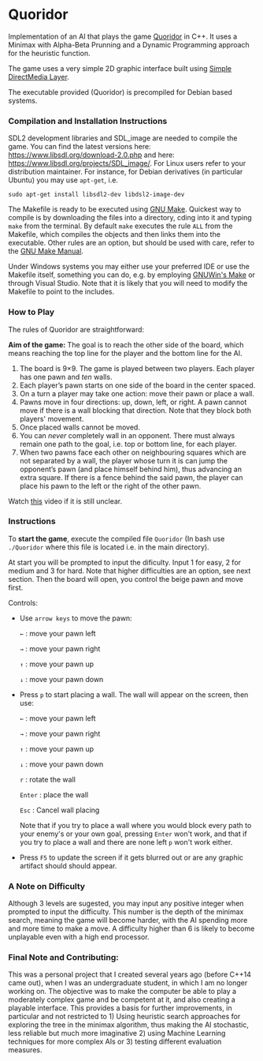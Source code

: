 # Quoridor

Implementation of an AI that plays the game [Quoridor](https://boardgamegeek.com/boardgame/624/quoridor) in  C++. It uses a Minimax with Alpha-Beta Prunning and a Dynamic Programming approach for the heuristic function.

The game uses a very simple 2D graphic interface built using [Simple DirectMedia Layer](https://www.libsdl.org). 

The executable provided (Quoridor) is precompiled for Debian based systems.

### Compilation and Installation Instructions

SDL2 development libraries and SDL_image are needed to compile the game. You can find the latest versions here: https://www.libsdl.org/download-2.0.php and here: https://www.libsdl.org/projects/SDL_image/.
For Linux users refer to your distribution maintainer. For instance, for Debian derivatives (in particular Ubuntu) you may use `apt-get`, i.e.

`sudo apt-get install libsdl2-dev libdsl2-image-dev`

The Makefile is ready to be executed using [GNU Make](https://www.gnu.org/software/make/). Quickest way to compile is by downloading the files into a directory, cding into it and typing `make` from the terminal. By default `make` executes the rule `ALL` from the Makefile, which compiles the objects and then links them into the executable. Other rules are an option, but should be used with care, refer to the [GNU Make Manual](https://www.gnu.org/software/make/manual/).

Under Windows systems you may either use your preferred IDE or use the Makefile itself, something you can do, e.g. by employing [GNUWin's Make](https://sourceforge.net/projects/gnuwin32/?source=typ_redirect) or through Visual Studio. Note that it is likely that you will need to modify the Makefile to point to the includes.

### How to Play

The rules of Quoridor are straightforward:

**Aim of the game:** The goal is to reach the other side of the board, which means reaching the top line for the player and the bottom line for the AI.
1. The board is 9×9. The game is played between two players. Each player has one pawn and *ten* walls.
2. Each player’s pawn starts on one side of the board in the center spaced. 
3. On a turn a player may take one action: move their pawn or place a wall.
4. Pawns move in four directions: up, down, left, or right. A pawn cannot move if there is a wall blocking that direction. Note that they block both players' movement.
5. Once placed walls cannot be moved. 
7. You can *never* completely wall in an opponent. There must always remain one path to the goal, i.e. top or bottom line, for each player.
8. When two pawns face each other on neighbouring squares which are not separated by a wall, the player whose turn it is can jump the opponent’s pawn (and place himself behind him), thus advancing an extra square. If there is a fence behind the said pawn, the player can place his pawn to the left or the right of the other pawn.

Watch [this](https://www.youtube.com/watch?v=lOCWJw61M6A) video if it is still unclear.

### Instructions

To **start the game**, execute the compiled file `Quoridor` (In bash use `./Quoridor` where this file is located i.e. in the main directory).

At start you will be prompted to input the dificulty. Input 1 for easy, 2 for medium and 3 for hard. Note that higher difficulties are an option, see next section. Then the board will open, you control the beige pawn and move first.

Controls:

* Use `arrow keys` to move the pawn:

   `←` : move your pawn left

   `→` : move your pawn right

   `↑` : move your pawn up

   `↓` : move your pawn down

* Press `p`  to start placing a wall. The wall will appear on the screen, then use:

   `←` : move your pawn left

   `→` : move your pawn right

   `↑` : move your pawn up

   `↓` : move your pawn down
   
   `r` : rotate the wall
  
   `Enter` : place the wall
   
   `Esc` : Cancel wall placing
   
   Note that if you try to place a wall where you would block every path to your enemy's or your own goal, pressing `Enter` won't work, and that if you try to place a wall and there are none left `p` won't work either.

* Press `F5` to update the screen if it gets blurred out or are any graphic artifact should should appear.


### A Note on Difficulty

Although 3 levels are sugested, you may input any positive integer when prompted to input the difficulty. This number is the depth of the minimax search, meaning the game will become harder, with the AI spending more and more time to make a move. A difficulty higher than 6 is likely to become unplayable even with a high end processor.

### Final Note and Contributing: 

This was a personal project that I created several years ago (before C++14 came out), when I was an undergraduate student, in which I am no longer working on. The objective was to make the computer be able to play a moderately complex game and be competent at it, and also creating a playable interface. This provides a basis for further improvements, in particular and not restricted to 1) Using heuristic search approaches for exploring the tree in the minimax algorithm, thus making the AI stochastic, less reliable but much more imaginative 2) using Machine Learning techniques for more complex AIs or 3) testing different evaluation measures.
